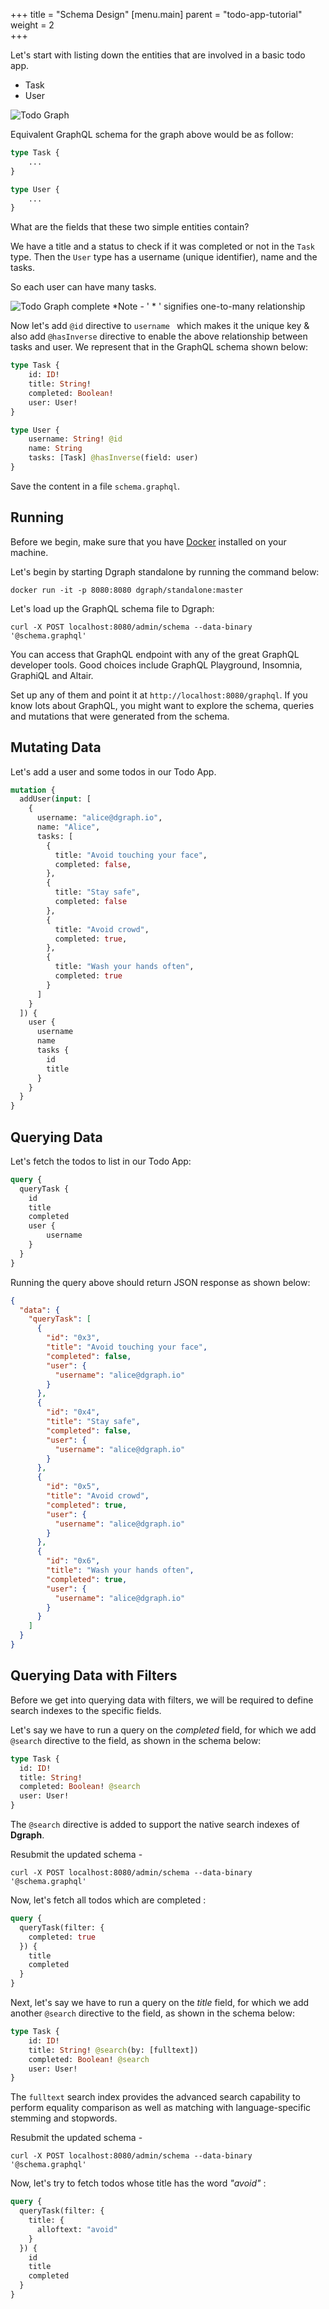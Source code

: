 +++
title = "Schema Design"
[menu.main]
    parent = "todo-app-tutorial"
    weight = 2   
+++

Let's start with listing down the entities that are involved in a basic todo app.
- Task
- User

![Todo Graph](/images/tutorial/todo/todo-graph.png)

Equivalent GraphQL schema for the graph above would be as follow:

```graphql
type Task {
    ...
}

type User {
    ...
}
```

What are the fields that these two simple entities contain?

We have a title and a status to check if it was completed or not in the `Task` type.
Then the  `User` type has a username (unique identifier), name and the tasks.

So each user can have many tasks.

![Todo Graph complete](/images/tutorial/todo/todo-graph-2.png)
*Note - ' \* ' signifies one-to-many relationship

Now let's add  `@id` directive to `username ` which makes it the unique key & also add  `@hasInverse` directive to enable the above relationship between tasks and user. 
We represent that in the GraphQL schema shown below:

```graphql
type Task {
    id: ID!
    title: String!
    completed: Boolean!
    user: User!
}

type User {
    username: String! @id
    name: String
    tasks: [Task] @hasInverse(field: user)
}
```

Save the content in a file `schema.graphql`.

## Running

Before we begin, make sure that you have [Docker](https://docs.docker.com/install/)
installed on your machine.

Let's begin by starting Dgraph standalone by running the command below:

```shell
docker run -it -p 8080:8080 dgraph/standalone:master
```

Let's load up the GraphQL schema file to Dgraph:

```shell
curl -X POST localhost:8080/admin/schema --data-binary '@schema.graphql'
```

You can access that GraphQL endpoint with any of the great GraphQL developer tools.
Good choices include GraphQL Playground, Insomnia, GraphiQL and Altair.

Set up any of them and point it at `http://localhost:8080/graphql`. If you know lots about GraphQL, you might want to explore the schema, queries and mutations that were generated from the schema.

## Mutating Data

Let's add a user and some todos in our Todo App.

```graphql
mutation {
  addUser(input: [
    {
      username: "alice@dgraph.io",
      name: "Alice",
      tasks: [
        {
          title: "Avoid touching your face",
          completed: false,
        },
        {
          title: "Stay safe",
          completed: false
        },
        {
          title: "Avoid crowd",
          completed: true,
        },
        {
          title: "Wash your hands often",
          completed: true
        }
      ]
    }
  ]) {
    user {
      username
      name
      tasks {
        id
        title
      }
    }
  }
}
```

## Querying Data

Let's fetch the todos to list in our Todo App:

```graphql
query {
  queryTask {
    id
    title
    completed
    user {
        username
    }
  }
}
```

Running the query above should return JSON response as shown below:

```json
{
  "data": {
    "queryTask": [
      {
        "id": "0x3",
        "title": "Avoid touching your face",
        "completed": false,
        "user": {
          "username": "alice@dgraph.io"
        }
      },
      {
        "id": "0x4",
        "title": "Stay safe",
        "completed": false,
        "user": {
          "username": "alice@dgraph.io"
        }
      },
      {
        "id": "0x5",
        "title": "Avoid crowd",
        "completed": true,
        "user": {
          "username": "alice@dgraph.io"
        }
      },
      {
        "id": "0x6",
        "title": "Wash your hands often",
        "completed": true,
        "user": {
          "username": "alice@dgraph.io"
        }
      }
    ]
  }
}
```

## Querying Data with Filters

Before we get into querying data with filters, we will be required
to define search indexes to the specific fields.

Let's say we have to run a query on the _completed_ field, for which
we add `@search` directive to the field, as shown in the schema below:

```graphql
type Task {
  id: ID!
  title: String!
  completed: Boolean! @search
  user: User!
}
```

The `@search` directive is added to support the native search indexes of **Dgraph**.

Resubmit the updated schema -
```shell
curl -X POST localhost:8080/admin/schema --data-binary '@schema.graphql'
```

Now, let's fetch all todos which are completed :

```graphql
query {
  queryTask(filter: {
    completed: true
  }) {
    title
    completed
  }
}
```

Next, let's say we have to run a query on the _title_ field, for which
we add another `@search` directive to the field, as shown in the schema below:

```graphql
type Task {
    id: ID!
    title: String! @search(by: [fulltext])
    completed: Boolean! @search
    user: User!
}
```

The `fulltext` search index provides the advanced search capability to perform equality
comparison as well as matching with language-specific stemming and stopwords.

Resubmit the updated schema -
```shell
curl -X POST localhost:8080/admin/schema --data-binary '@schema.graphql'
```

Now, let's try to fetch todos whose title has the word _"avoid"_ :

```graphql
query {
  queryTask(filter: {
    title: {
      alloftext: "avoid"
    }
  }) {
    id
    title
    completed
  }
}
```
